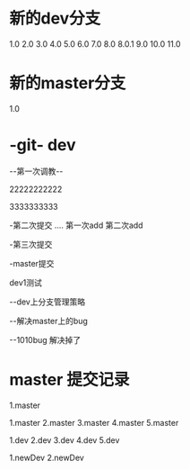
# 新的dev分支
1.0
2.0
3.0
4.0
5.0
6.0
7.0
8.0
8.0.1
9.0
10.0
11.0
# 新的master分支
1.0


# -git- dev

--第一次调教--


22222222222


3333333333

-第二次提交
.... 第一次add  第二次add

-第三次提交




-master提交

dev1测试


--dev上分支管理策略


--解决master上的bug


--1010bug 解决掉了



# master 提交记录
1.master





1.master
2.master
3.master
4.master
5.master

1.dev
2.dev
3.dev
4.dev
5.dev

1.newDev
2.newDev
